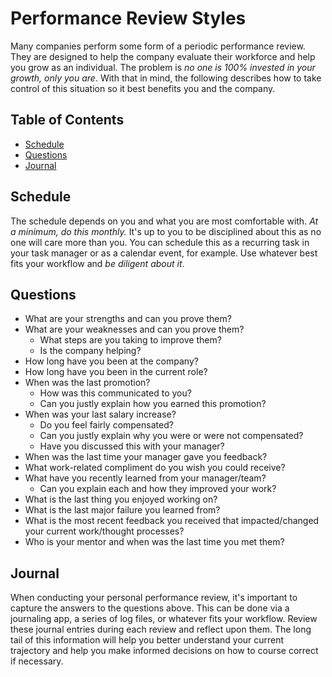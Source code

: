 # Performance Review Styles

Many companies perform some form of a periodic performance review. They are designed to help the
company evaluate their workforce and help you grow as an individual. The problem is *no one is 100%
invested in your growth, only you are*. With that in mind, the following describes how to take
control of this situation so it best benefits you and the company.

<!-- Tocer[start]: Auto-generated, don't remove. -->

## Table of Contents

  - [Schedule](#schedule)
  - [Questions](#questions)
  - [Journal](#journal)

<!-- Tocer[finish]: Auto-generated, don't remove. -->

## Schedule

The schedule depends on you and what you are most comfortable with. *At a minimum, do this monthly.*
It's up to you to be disciplined about this as no one will care more than you. You can schedule this
as a recurring task in your task manager or as a calendar event, for example. Use whatever best fits
your workflow and *be diligent about it*.

## Questions

- What are your strengths and can you prove them?
- What are your weaknesses and can you prove them?
  - What steps are you taking to improve them?
  - Is the company helping?
- How long have you been at the company?
- How long have you been in the current role?
- When was the last promotion?
  - How was this communicated to you?
  - Can you justly explain how you earned this promotion?
- When was your last salary increase?
  - Do you feel fairly compensated?
  - Can you justly explain why you were or were not compensated?
  - Have you discussed this with your manager?
- When was the last time your manager gave you feedback?
- What work-related compliment do you wish you could receive?
- What have you recently learned from your manager/team?
  - Can you explain each and how they improved your work?
- What is the last thing you enjoyed working on?
- What is the last major failure you learned from?
- What is the most recent feedback you received that impacted/changed your current work/thought
  processes?
- Who is your mentor and when was the last time you met them?

## Journal

When conducting your personal performance review, it's important to capture the answers to the
questions above. This can be done via a journaling app, a series of log files, or whatever fits your
workflow. Review these journal entries during each review and reflect upon them. The long tail of
this information will help you better understand your current trajectory and help you make informed
decisions on how to course correct if necessary.
